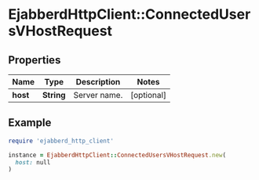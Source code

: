 # EjabberdHttpClient::ConnectedUsersVHostRequest

## Properties

| Name | Type | Description | Notes |
| ---- | ---- | ----------- | ----- |
| **host** | **String** | Server name. | [optional] |

## Example

```ruby
require 'ejabberd_http_client'

instance = EjabberdHttpClient::ConnectedUsersVHostRequest.new(
  host: null
)
```

